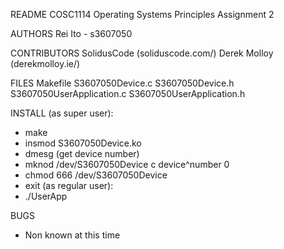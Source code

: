 README
COSC1114 Operating Systems Principles Assignment 2

AUTHORS
Rei Ito - s3607050

CONTRIBUTORS
SolidusCode (soliduscode.com/)
Derek Molloy (derekmolloy.ie/)

FILES
Makefile
S3607050Device.c
S3607050Device.h
S3607050UserApplication.c
S3607050UserApplication.h

INSTALL
(as super user):
- make
- insmod S3607050Device.ko
- dmesg (get device number)
- mknod /dev/S3607050Device c device^number 0
- chmod 666 /dev/S3607050Device
- exit
(as regular user):
- ./UserApp

BUGS
- Non known at this time
